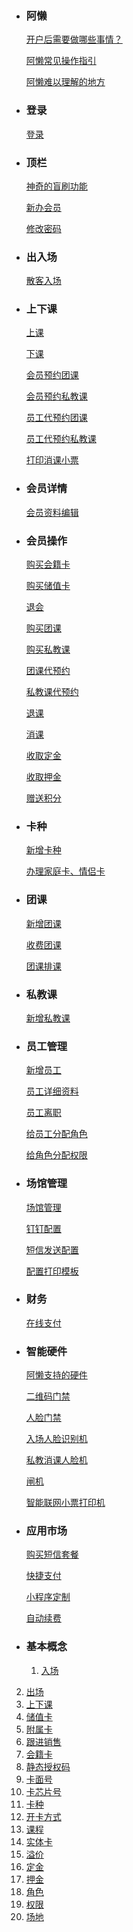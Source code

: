 - ### 阿懒

  [开户后需要做哪些事情？](阿懒/开户后需要做的事情)

  [阿懒常见操作指引](阿懒/阿懒常见操作指引)
  
  [阿懒难以理解的地方](阿懒/阿懒难以理解的地方)
  
- ### 登录

  [登录](登录/登录)

- ### 顶栏

  [神奇的盲刷功能](顶栏/神奇的盲刷功能)

  [新办会员](顶栏/新办会员)

  [修改密码](顶栏/修改密码)

- ### 出入场

  [散客入场](出入场/散客入场)

- ### 上下课

  [上课](上下课/上课)

  [下课](上下课/下课)

  [会员预约团课](上下课/会员预约团课)

  [会员预约私教课](上下课/会员预约私教课)

  [员工代预约团课](上下课/员工代预约团课)

  [员工代预约私教课](上下课/员工代预约私教课)

  [打印消课小票](上下课/打印消课小票)

- ### 会员详情

  [会员资料编辑](会员详情/会员资料编辑)

- ### 会员操作

  [购买会籍卡](会员操作/购买会籍卡)

  [购买储值卡](会员操作/购买储值卡)

  [退会](会员操作/退会)

  [购买团课](会员操作/购买团课)

  [购买私教课](会员操作/购买私教课)

  [团课代预约](会员操作/团课代预约)

  [私教课代预约](会员操作/私教课代预约)

  [退课](会员操作/退课)

  [消课](会员操作/消课)

  [收取定金](会员操作/收取定金)

  [收取押金](会员操作/收取押金)

  [赠送积分](会员操作/赠送积分)

- ### 卡种

  [新增卡种](卡种/新增卡种)

  [办理家庭卡、情侣卡](卡种/办理家庭卡、情侣卡)

- ### 团课

  [新增团课](团课/新增团课)

  [收费团课](团课/收费团课)

  [团课排课](团课/团课排课)

- ### 私教课

  [新增私教课](私教课/新增私教课)

- ### 员工管理

  [新增员工](员工管理/新增员工)

  [员工详细资料](员工管理/员工详细资料)

  [员工离职](员工管理/员工离职)

  [给员工分配角色](员工管理/给员工分配角色)

  [给角色分配权限](员工管理/给角色分配权限)

- ### 场馆管理

  [场馆管理](场馆管理/场馆管理)

  [钉钉配置](场馆管理/钉钉配置)

  [短信发送配置](场馆管理/短信发送配置)

  [配置打印模板](场馆管理/配置打印模板)

- ### 财务

  [在线支付](财务/在线支付)

- ### 智能硬件

  [阿懒支持的硬件](智能硬件/阿懒支持的硬件)

  [二维码门禁](智能硬件/二维码门禁)

  [人脸门禁](智能硬件/人脸门禁)

  [入场人脸识别机](智能硬件/入场人脸识别机)

  [私教消课人脸机](智能硬件/私教消课人脸机)

  [闸机](智能硬件/闸机)

  [智能联网小票打印机](智能硬件/智能联网小票打印机)

- ### 应用市场

  [购买短信套餐](应用市场/购买短信套餐)

  [快捷支付](应用市场/快捷支付)

  [小程序定制](应用市场/小程序定制)

  [自动续费](智能硬件/自动续费)

- ### 基本概念

  1. [入场](基本概念/入场)
2. [出场](基本概念/出场)
  3. [上下课](基本概念/上下课)
4. [储值卡](基本概念/储值卡)
  5. [附属卡](基本概念/附属卡)
6. [跟进销售](基本概念/跟进销售)
  7. [会籍卡](基本概念/会籍卡)
8. [静态授权码](基本概念/静态授权码)
  9. [卡面号](基本概念/卡面号)
10. [卡芯片号](基本概念/卡芯片号)
  11. [卡种](基本概念/卡种)
12. [开卡方式](基本概念/开卡方式)
  13. [课程](基本概念/课程)
14. [实体卡](基本概念/实体卡)
  15. [溢价](基本概念/溢价)
16. [定金](基本概念/定金)
  17. [押金](基本概念/押金)
18. [角色](基本概念/角色)
  19. [权限](基本概念/权限)
20. [场地](基本概念/场地)
  